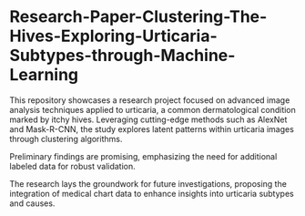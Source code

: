 # Research-Paper-Clustering-The-Hives-Exploring-Urticaria-Subtypes-through-Machine-Learning

This repository showcases a research project focused on advanced image analysis techniques applied to urticaria, a common dermatological condition marked by itchy hives. Leveraging cutting-edge methods such as AlexNet and Mask-R-CNN, the study explores latent patterns within urticaria images through clustering algorithms.

Preliminary findings are promising, emphasizing the need for additional labeled data for robust validation. 

The research lays the groundwork for future investigations, proposing the integration of medical chart data to enhance insights into urticaria subtypes and causes.
